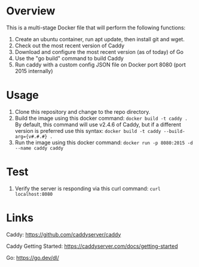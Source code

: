 

# Overview

This is a multi-stage Docker file that will perform the following functions:

1. Create an ubuntu container, run apt update, then install git and wget.
2. Check out the most recent version of Caddy
3. Download and configure the most recent version (as of today) of Go
4. Use the "go build" command to build Caddy
5. Run caddy with a custom config JSON file on Docker port 8080 (port 2015 internally)

# Usage

1.  Clone this repository and change to the repo directory.
2.  Build the image using this docker command:  ```docker build -t caddy .```  By default, this command will use v2.4.6 of Caddy, but if a different version is preferred use this syntax:  ```docker build -t caddy --build-arg={v#.#.#} .```
3.  Run the image using this docker command:  ```docker run -p 8080:2015 -d --name caddy caddy```

# Test

1.  Verify the server is responding via this curl command:  ```curl localhost:8080```

# Links

Caddy:  https://github.com/caddyserver/caddy

Caddy Getting Started:  https://caddyserver.com/docs/getting-started

Go:   https://go.dev/dl/

